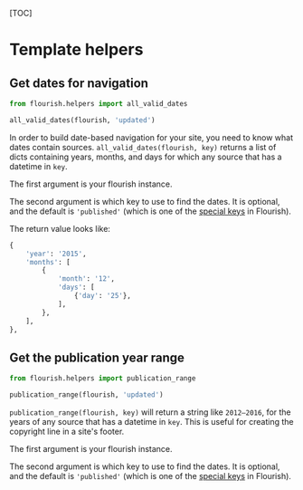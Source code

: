 [TOC]

# Template helpers

## Get dates for navigation

```python
from flourish.helpers import all_valid_dates

all_valid_dates(flourish, 'updated')
```

In order to build date-based navigation for your site, you need to know what
dates contain sources. `all_valid_dates(flourish, key)` returns a list of
dicts containing years, months, and days for which any source that has a
datetime in `key`.

The first argument is your flourish instance.

The second argument is which key to use to find the dates. It is optional, and
the default is `'published'` (which is one of the 
[special keys](/adding-sources/#special-keys-in-sources) in Flourish).

The return value looks like:

```python
{
    'year': '2015',
    'months': [
        {
            'month': '12',
            'days': [
                {'day': '25'},
            ],
        },
    ],
},
```

## Get the publication year range

```python
from flourish.helpers import publication_range

publication_range(flourish, 'updated')
```

`publication_range(flourish, key)` will return a string like `2012–2016`,
for the years of any source that has a datetime in `key`. This is useful for
creating the copyright line in a site's footer.

The first argument is your flourish instance.

The second argument is which key to use to find the dates. It is optional, and
the default is `'published'` (which is one of the 
[special keys](/adding-sources/#special-keys-in-sources) in Flourish).
